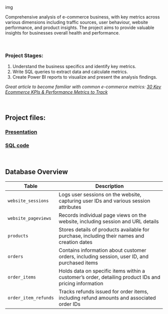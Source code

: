 img

Comprehensive analysis of e-commerce business, with key metrics across various dimensions including traffic sources, user behaviour, website performance, and product insights. The project aims to provide valuable insights for businesses overall health and performance.

<br>

### Project Stages:
1. Understand the business specifics and identify key metrics.
2. Write SQL queries to extract data and calculate metrics.
3. Create Power BI reports to visualize and present the analysis findings.

*Great article to become familiar with common e-commerce metrics: [30 Key Ecommerce KPIs & Performance Metrics to Track](https://www.helpscout.com/blog/ecommerce-metrics-kpis/)*

<br>

## **Project files:**
### [Presentation]()
### [SQL code]()

<br>

## **Database Overview**

| Table | Description |
| --- | --- |
| `website_sessions` | Logs user sessions on the website, capturing user IDs and various session attributes |
| `website_pageviews` | Records individual page views on the website, including session and URL details |
| `products` | Stores details of products available for purchase, including their names and creation dates |
| `orders` | Contains information about customer orders, including session, user ID, and purchased items |
| `order_items` | Holds data on specific items within a customer’s order, detailing product IDs and pricing information |
| `order_item_refunds` | Tracks refunds issued for order items, including refund amounts and associated order IDs |
